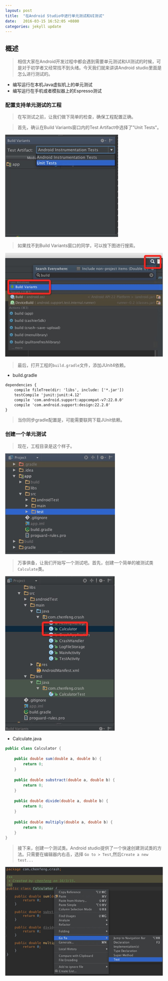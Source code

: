 ```yaml
---
layout: post
title:  "在Android Studio中进行单元测试和UI测试"
date:   2016-03-15 16:52:05 +0800
categories: jekyll update
---
```


## 概述
> 相信大家在Android开发过程中都会遇到需要单元测试和UI测试的时候，可是对于初学者又经常找不到头绪。今天我们就来讲讲Android studio里面是怎么进行测试的。
* 编写运行在本机Java虚拟机上的单元测试
* 编写运行在手机或者模拟器上的Espresso测试


### 配置支持单元测试的工程

> 在写测试之前，让我们做下简单的检查，确保工程配置正确。

> 首先，确认在Build Variants窗口内的Test Artifact中选择了"Unit Tests"。

![](/image/img20160315001.png)

>如果找不到Build Variants窗口的同学，可以按下图进行搜索。

![](/image/img20160315000.png)

> 最后，打开工程的`build.gradle`文件，添加JUnit4依赖。


* build.gradle

```
dependencies {
    compile fileTree(dir: 'libs', include: ['*.jar'])
    testCompile 'junit:junit:4.12'
    compile 'com.android.support:appcompat-v7:22.0.0'
    compile 'com.android.support:design:22.2.0'
}
```
> 当你同步gradle配置是，可能需要联网下载JUnit依赖。

### 创建一个单元测试

> 现在，工程目录是这个样子。

![](/image/img20160315002.png)

> 万事俱备，让我们开始写一个测试吧。首先，创建一个简单的被测试类`Calculate`类。

![](/image/img20160315004.png)

* Calculate.java

```java
public class Calculator {

    public double sum(double a, double b) {
        return 0;
    }

    public double substract(double a, double b) {
        return 0;
    }

    public double divide(double a, double b) {
        return 0;
    }

    public double multiply(double a, double b) {
        return 0;
    }
}
```

> 接下来，创建一个测试类。Android studio提供了一个快速创建测试类的方法。只需要在编辑器内右击，选择 `Go to > Test`,然后`Create a new test...`

![](/image/img20160315003.png)
